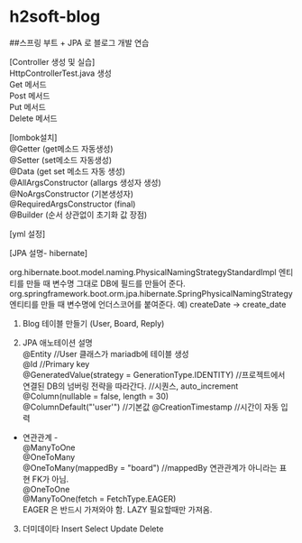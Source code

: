 # h2soft-blog

##스프링 부트 + JPA 로 블로그 개발 연습

[Controller 생성 및 실습]  
HttpControllerTest.java 생성  
Get 메서드  
Post 메서드  
Put 메서드  
Delete 메서드  
    
[lombok설치]  
@Getter  (get메소드 자동생성)  
@Setter  (set메소드 자동생성)  
@Data  (get set  메소드 자동 생성)  
@AllArgsConstructor (allargs 생성자 생성)  
@NoArgsConstructor  (기본생성자)  
@RequiredArgsConstructor (final)  
@Builder (순서 상관없이 초기화 값 장점)  
  
[yml 설정]  
  
[JPA 설명- hibernate] 

org.hibernate.boot.model.naming.PhysicalNamingStrategyStandardImpl
엔티티를 만들 때 변수명 그대로 DB에 필드를 만들어 준다.
org.springframework.boot.orm.jpa.hibernate.SpringPhysicalNamingStrategy
엔티티를 만들 때 변수명에 언더스코어를 붙여준다. 예) createDate -> create_date

1. Blog 테이블 만들기 (User, Board, Reply)  
  
2. JPA 애노테이션 설명  
@Entity //User 클래스가 mariadb에 테이블 생성  
@Id //Primary key  
@GeneratedValue(strategy = GenerationType.IDENTITY)  //프로젝트에서 연결된  DB의 넘버링 전략을 따라간다.  //시퀀스, auto_increment   
@Column(nullable = false, length = 30)    
@ColumnDefault("'user'")    //기본값
@CreationTimestamp  //시간이 자동 입력

- 연관관계 -   
@ManyToOne  
@OneToMany  
@OneToMany(mappedBy = "board") //mappedBy 연관관계가 아니라는 표현 FK가 아님.  
@OneToOne  
@ManyToOne(fetch = FetchType.EAGER)  
EAGER 은 반드시 가져와야 함. LAZY 필요할때만 가져옴.  
  
3. 더미데이타 
Insert
Select 
Update
Delete
